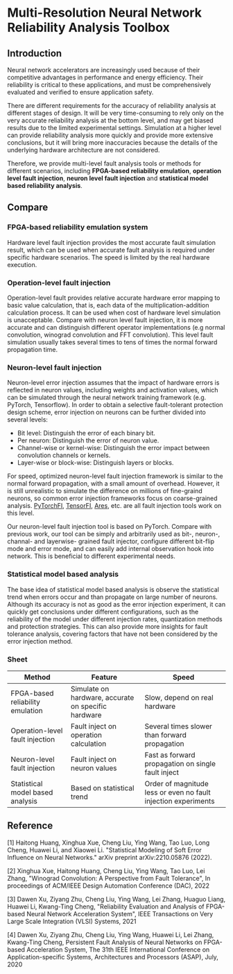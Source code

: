 # Multi-Resolution Neural Network Reliability Analysis Toolbox

## Introduction

Neural network accelerators are increasingly used because of their competitive advantages in performance and energy efficiency. Their reliability is critical to these applications, and must be comprehensively evaluated and verified to ensure application safety.

There are different requirements for the accuracy of reliability analysis at different stages of design. It will be very time-consuming to rely only on the very accurate reliability analysis at the bottom level, and may get biased results due to the limited experimental settings. Simulation at a higher level can provide reliability analysis more quickly and provide more extensive conclusions, but it will bring more inaccuracies because the details of the underlying hardware architecture are not considered. 

Therefore, we provide multi-level fault analysis tools or methods for different scenarios, including **FPGA-based reliability emulation**, **operation level fault injection**, **neuron level fault injection** and **statistical model based reliability analysis**.

## Compare

### FPGA-based reliability emulation system

Hardware level fault injection provides the most accurate fault simulation result, which can be used when accurate fault analysis is required under specific hardware scenarios. The speed is limited by the real hardware execution.

### Operation-level fault injection

Operation-level fault provides relative accurate hardware error mapping to basic value calculation, that is, each data of the multiplication-addition calculation process. It can be used when cost of hardware level simulation is unacceptable. Compare with neuron level fault injection, it is more accurate and can distinguish different operator implementations (e.g normal convolution, winograd convolution and FFT convolution). This level fault simulation usually takes several times to tens of times the normal forward propagation time.

### Neuron-level fault injection

Neuron-level error injection assumes that the impact of hardware errors is reflected in neuron values, including weights and activation values, which can be simulated through the neural network training framework (e.g. PyTorch, Tensorflow). In order to obtain a selective fault-tolerant protection design scheme, error injection on neurons can be further divided into several levels:

- Bit level: Distinguish the error of each binary bit.
- Per neuron: Distinguish the error of neuron value.
- Channel-wise or kernel-wise: Distinguish the error impact between convolution channels or kernels.
- Layer-wise or block-wise: Distinguish layers or blocks.

For speed, optimized neuron-level fault injection framework is similar to the normal forward propagation, with a small amount of overhead. However, it is still unrealistic to simulate the difference on millions of fine-graind neurons, so common error injection frameworks focus on coarse-grained analysis. [PyTorchFI](https://github.com/pytorchfi/pytorchfi), [TensorFI](https://github.com/DependableSystemsLab/TensorFI), [Ares](https://github.com/alugupta/ares), etc. are all fault injection tools work on this level. 

Our neuron-level fault injection tool is based on PyTorch. Compare with previous work, our tool can be simply and arbitrarily used as bit-, neuron-, channal- and layerwise- grained fault injector, configure different bit-flip mode and error mode, and can easily add internal observation hook into network. This is beneficial to different experimental needs.

### Statistical model based analysis

The base idea of statistical model based analysis is observe the statistical trend when errors occur and than propagate on large number of neurons. Although its accuracy is not as good as the error injection experiment, it can quickly get conclusions under different configurations, such as the reliability of the model under different injection rates, quantization methods and protection strategies. This can also provide more insights for fault tolerance analysis, covering factors that have not been considered by the error injection method.

### Sheet

|Method|Feature|Speed|
|-|-|-|
|FPGA-based reliability emulation|Simulate on hardware, accurate on specific hardware|Slow, depend on real hardware|
|Operation-level fault injection|Fault inject on operation calculation|Several times slower than forward propagation|
|Neuron-level fault injection|Fault inject on neuron values|Fast as forward propagation on single fault inject|
|Statistical model based analysis|Based on statistical trend|Order of magnitude less or even no fault injection experiments|

## Reference
[1] Haitong Huang, Xinghua Xue, Cheng Liu, Ying Wang, Tao Luo, Long Cheng, Huawei Li, and Xiaowei Li. "Statistical Modeling of Soft Error Influence on Neural Networks." arXiv preprint arXiv:2210.05876 (2022).

[2] Xinghua Xue, Haitong Huang, Cheng Liu, Ying Wang, Tao Luo, Lei Zhang, "Winograd Convolution: A Perspective from Fault Tolerance", In proceedings of ACM/IEEE Design Automation Conference (DAC), 2022

[3] Dawen Xu, Ziyang Zhu, Cheng Liu, Ying Wang, Lei Zhang, Huaguo Liang, Huawei Li, Kwang-Ting Cheng, "Reliability Evaluation and Analysis of FPGA-based Neural Network Acceleration System", IEEE Transactions on Very Large Scale Integration (VLSI) Systems, 2021

[4] Dawen Xu, Ziyang Zhu, Cheng Liu, Ying Wang, Huawei Li, Lei Zhang, Kwang-Ting Cheng, Persistent Fault Analysis of Neural Networks on FPGA-based Acceleration System, The 31th IEEE International Conference on Application-specific Systems, Architectures and Processors (ASAP), July, 2020
